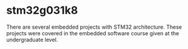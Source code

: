 # stm32g031k8
There are several embedded projects with STM32 architecture. These projects were covered in the embedded software course given at the undergraduate level. 
